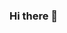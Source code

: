 ### Hi there 👋

<!--
**akshayrahul/akshayrahul** is a ✨ _special_ ✨ repository because its `README.md` (this file) appears on your GitHub profile.

Here are some ideas to get you started:

- 🔭 I’m currently working on Machine Learning
- 🌱 I’m currently learning Systems Design
- 👯 I’m looking to collaborate on Data Science Projects
- 🤔 I’m looking for help with fine-tuning models
- 💬 Ask me about Life
- 📫 How to reach me: akshayrahul97@gmail.com 
- 😄 Pronouns: He/Him
-->
